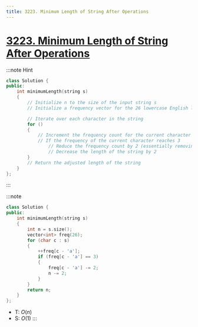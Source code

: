 ```yaml
---
title: 3223. Minimum Length of String After Operations
---
```


# [3223\. Minimum Length of String After Operations](https://leetcode.com/problems/minimum-length-of-string-after-operations/)

:::note Hint
```cpp
class Solution {
public:
    int minimumLength(string s)
    {
        // Initialize n to the size of the input string s
        // Initialize a frequency vector for the 26 lowercase English letters

        // Iterate over each character in the string
        for ()
        {
            // Increment the frequency count for the current character
            // If the frequency of the current character reaches 3
                // Reduce the frequency count by 2 (essentially removing 2 instances)
                // Decrease the length of the string by 2
        }
        // Return the adjusted length of the string
    }
};
```
:::

:::note
```cpp
class Solution {
public:
    int minimumLength(string s)
    {
        int n = s.size();
        vector<int> freq(26);
        for (char c : s)
        {
            ++freq[c - 'a'];
            if (freq[c - 'a'] == 3)
            {
                freq[c - 'a'] -= 2;
                n -= 2;
            }
        }
        return n;
    }
};
```
- T: $O(n)$
- S: $O(1)$
:::
